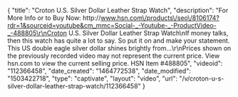 {
    "title": "Croton U.S. Silver Dollar Leather Strap Watch",
    "description": "For More Info or to Buy Now: http:\/\/www.hsn.com\/products\/seo\/8106174?rdr=1&sourceid=youtube&cm_mmc=Social-_-Youtube-_-ProductVideo-_-488805\r\nCroton U.S. Silver Dollar Leather Strap Watch\nIf money talks, then this watch has quite a lot to say. So put it on and make your statement. This US double eagle silver dollar shines brightly from...\r\nPrices shown on the previously recorded video may not represent the current price.  View hsn.com to view the current selling price. HSN Item #488805",
    "videoid": "112366458",
    "date_created": "1464772538",
    "date_modified": "1503422718",
    "type": "captivate",
    "layout": "video",
    "url": "\/v\/croton-u-s-silver-dollar-leather-strap-watch\/112366458"
}